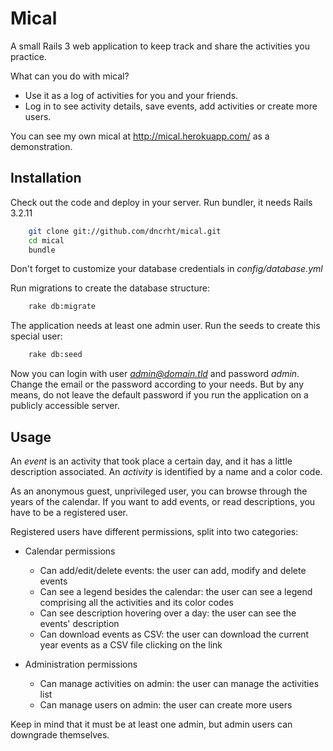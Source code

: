 # Mical

A small Rails 3 web application to keep track and share the activities you practice.

What can you do with mical?
- Use it as a log of activities for you and your friends.
- Log in to see activity details, save events, add activities or create more users.

You can see my own mical at http://mical.herokuapp.com/ as a demonstration.

## Installation

Check out the code and deploy in your server. Run bundler, it needs Rails 3.2.11
```bash
    git clone git://github.com/dncrht/mical.git
    cd mical
    bundle
```

Don't forget to customize your database credentials in *config/database.yml*

Run migrations to create the database structure:
```bash
    rake db:migrate
```

The application needs at least one admin user. Run the seeds to create this special user:
```bash
    rake db:seed
```

Now you can login with user *admin@domain.tld* and password *admin*. Change the email or the password according to your needs.
But by any means, do not leave the default password if you run the application on a publicly accessible server.

## Usage

An *event* is an activity that took place a certain day, and it has a little description associated.
An *activity* is identified by a name and a color code.

As an anonymous guest, unprivileged user, you can browse through the years of the calendar.
If you want to add events, or read descriptions, you have to be a registered user.


Registered users have different permissions, split into two categories:
- Calendar permissions
    - Can add/edit/delete events: the user can add, modify and delete events
    - Can see a legend besides the calendar: the user can see a legend comprising all the activities and its color codes
    - Can see description hovering over a day: the user can see the events' description
    - Can download events as CSV: the user can download the current year events as a CSV file clicking on the link

- Administration permissions
    - Can manage activities on admin: the user can manage the activities list
    - Can manage users on admin: the user can create more users

Keep in mind that it must be at least one admin, but admin users can downgrade themselves.

